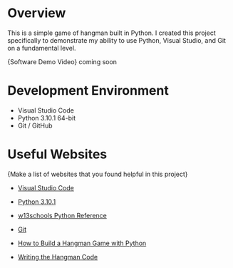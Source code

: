 # Overview

This is a simple game of hangman built in Python. I created this project specifically to demonstrate my ability to use Python, Visual Studio, and Git on a fundamental level. 

{Software Demo Video} coming soon

# Development Environment

* Visual Studio Code
* Python 3.10.1 64-bit
* Git / GitHub

# Useful Websites

{Make a list of websites that you found helpful in this project}
* [Visual Studio Code](https://code.visualstudio.com/docs/editor/versioncontrol)
* [Python 3.10.1](https://www.python.org/downloads/)
* [w13schools Python Reference](https://www.w3schools.com/python/default.asp)
* [Git](https://git-scm.com/download)
* [How to Build a Hangman Game with Python](https://www.youtube.com/watch?v=JNXmCOumNw0)

* [Writing the Hangman Code](https://inventwithpython.com/invent4thed/chapter8.html)